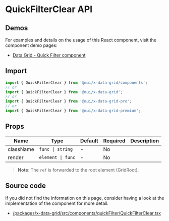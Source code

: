 # QuickFilterClear API

## Demos

For examples and details on the usage of this React component, visit the component demo pages:

- [Data Grid - Quick Filter component](/x/react-data-grid/components/quick-filter)

## Import

```jsx
import { QuickFilterClear } from '@mui/x-data-grid/components';
// or
import { QuickFilterClear } from '@mui/x-data-grid';
// or
import { QuickFilterClear } from '@mui/x-data-grid-pro';
// or
import { QuickFilterClear } from '@mui/x-data-grid-premium';
```

## Props

| Name | Type | Default | Required | Description |
|------|------|---------|----------|-------------|
| className | `func \| string` | - | No |  |
| render | `element \| func` | - | No |  |

> **Note**: The `ref` is forwarded to the root element (GridRoot).

## Source code

If you did not find the information on this page, consider having a look at the implementation of the component for more detail.

- [/packages/x-data-grid/src/components/quickFilter/QuickFilterClear.tsx](https://github.com/mui/material-ui/tree/HEAD/packages/x-data-grid/src/components/quickFilter/QuickFilterClear.tsx)